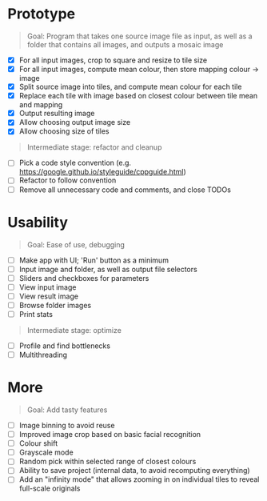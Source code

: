 
# Prototype

> Goal: Program that takes one source image file as input, as well as a folder that contains all images, and outputs a mosaic image

- [x] For all input images, crop to square and resize to tile size
- [x] For all input images, compute mean colour, then store mapping colour -> image
- [x] Split source image into tiles, and compute mean colour for each tile
- [x] Replace each tile with image based on closest colour between tile mean and mapping
- [x] Output resulting image
- [x] Allow choosing output image size
- [x] Allow choosing size of tiles

> Intermediate stage: refactor and cleanup

- [ ] Pick a code style convention (e.g. https://google.github.io/styleguide/cppguide.html)
- [ ] Refactor to follow convention
- [ ] Remove all unnecessary code and comments, and close TODOs

# Usability

> Goal: Ease of use, debugging

- [ ] Make app with UI; 'Run' button as a minimum
- [ ] Input image and folder, as well as output file selectors
- [ ] Sliders and checkboxes for parameters
- [ ] View input image
- [ ] View result image
- [ ] Browse folder images
- [ ] Print stats

> Intermediate stage: optimize

- [ ] Profile and find bottlenecks
- [ ] Multithreading

# More

> Goal: Add tasty features

- [ ] Image binning to avoid reuse
- [ ] Improved image crop based on basic facial recognition
- [ ] Colour shift
- [ ] Grayscale mode
- [ ] Random pick within selected range of closest colours
- [ ] Ability to save project (internal data, to avoid recomputing everything)
- [ ] Add an "infinity mode" that allows zooming in on individual tiles to reveal full-scale originals
